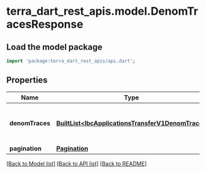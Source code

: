 # terra_dart_rest_apis.model.DenomTracesResponse

## Load the model package
```dart
import 'package:terra_dart_rest_apis/api.dart';
```

## Properties
Name | Type | Description | Notes
------------ | ------------- | ------------- | -------------
**denomTraces** | [**BuiltList&lt;IbcApplicationsTransferV1DenomTrace&gt;**](IbcApplicationsTransferV1DenomTrace.md) | denom_traces returns all denominations trace information. | [optional] 
**pagination** | [**Pagination**](Pagination.md) |  | [optional] 

[[Back to Model list]](../README.md#documentation-for-models) [[Back to API list]](../README.md#documentation-for-api-endpoints) [[Back to README]](../README.md)


